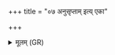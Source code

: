 +++
title = "०७ अनुसृप्ताम् इत्य् एका"

+++
<details><summary>मूलम् (GR)</summary>

+++(PSK 20.47.7; PS 8.16.5 is repeated)+++अनुसृप्ताम् इत्य् एका ॥
</details>
